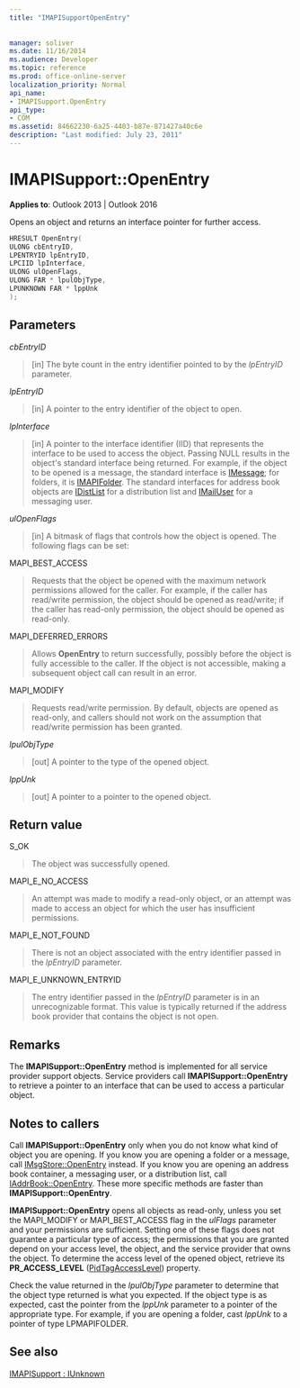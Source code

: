 ```yaml
---
title: "IMAPISupportOpenEntry"
 
 
manager: soliver
ms.date: 11/16/2014
ms.audience: Developer
ms.topic: reference
ms.prod: office-online-server
localization_priority: Normal
api_name:
- IMAPISupport.OpenEntry
api_type:
- COM
ms.assetid: 84662230-6a25-4403-b87e-871427a40c6e
description: "Last modified: July 23, 2011"
---
```


# IMAPISupport::OpenEntry

  
  
**Applies to**: Outlook 2013 | Outlook 2016 
  
Opens an object and returns an interface pointer for further access. 
  
```cpp
HRESULT OpenEntry(
ULONG cbEntryID,
LPENTRYID lpEntryID,
LPCIID lpInterface,
ULONG ulOpenFlags,
ULONG FAR * lpulObjType,
LPUNKNOWN FAR * lppUnk
);
```

## Parameters

 _cbEntryID_
  
> [in] The byte count in the entry identifier pointed to by the  _lpEntryID_ parameter. 
    
 _lpEntryID_
  
> [in] A pointer to the entry identifier of the object to open.
    
 _lpInterface_
  
> [in] A pointer to the interface identifier (IID) that represents the interface to be used to access the object. Passing NULL results in the object's standard interface being returned. For example, if the object to be opened is a message, the standard interface is [IMessage](imessageimapiprop.md); for folders, it is [IMAPIFolder](imapifolderimapicontainer.md). The standard interfaces for address book objects are [IDistList](idistlistimapicontainer.md) for a distribution list and [IMailUser](imailuserimapiprop.md) for a messaging user. 
    
 _ulOpenFlags_
  
> [in] A bitmask of flags that controls how the object is opened. The following flags can be set:
    
MAPI_BEST_ACCESS 
  
> Requests that the object be opened with the maximum network permissions allowed for the caller. For example, if the caller has read/write permission, the object should be opened as read/write; if the caller has read-only permission, the object should be opened as read-only. 
    
MAPI_DEFERRED_ERRORS 
  
> Allows **OpenEntry** to return successfully, possibly before the object is fully accessible to the caller. If the object is not accessible, making a subsequent object call can result in an error. 
    
MAPI_MODIFY 
  
> Requests read/write permission. By default, objects are opened as read-only, and callers should not work on the assumption that read/write permission has been granted. 
    
 _lpulObjType_
  
> [out] A pointer to the type of the opened object.
    
 _lppUnk_
  
> [out] A pointer to a pointer to the opened object.
    
## Return value

S_OK 
  
> The object was successfully opened.
    
MAPI_E_NO_ACCESS 
  
> An attempt was made to modify a read-only object, or an attempt was made to access an object for which the user has insufficient permissions.
    
MAPI_E_NOT_FOUND 
  
> There is not an object associated with the entry identifier passed in the  _lpEntryID_ parameter. 
    
MAPI_E_UNKNOWN_ENTRYID 
  
> The entry identifier passed in the  _lpEntryID_ parameter is in an unrecognizable format. This value is typically returned if the address book provider that contains the object is not open. 
    
## Remarks

The **IMAPISupport::OpenEntry** method is implemented for all service provider support objects. Service providers call **IMAPISupport::OpenEntry** to retrieve a pointer to an interface that can be used to access a particular object. 
  
## Notes to callers

Call **IMAPISupport::OpenEntry** only when you do not know what kind of object you are opening. If you know you are opening a folder or a message, call [IMsgStore::OpenEntry](imsgstore-openentry.md) instead. If you know you are opening an address book container, a messaging user, or a distribution list, call [IAddrBook::OpenEntry](iaddrbook-openentry.md). These more specific methods are faster than **IMAPISupport::OpenEntry**. 
  
 **IMAPISupport::OpenEntry** opens all objects as read-only, unless you set the MAPI_MODIFY or MAPI_BEST_ACCESS flag in the  _ulFlags_ parameter and your permissions are sufficient. Setting one of these flags does not guarantee a particular type of access; the permissions that you are granted depend on your access level, the object, and the service provider that owns the object. To determine the access level of the opened object, retrieve its **PR_ACCESS_LEVEL** ([PidTagAccessLevel](pidtagaccesslevel-canonical-property.md)) property.
  
Check the value returned in the  _lpulObjType_ parameter to determine that the object type returned is what you expected. If the object type is as expected, cast the pointer from the  _lppUnk_ parameter to a pointer of the appropriate type. For example, if you are opening a folder, cast  _lppUnk_ to a pointer of type LPMAPIFOLDER. 
  
## See also



[IMAPISupport : IUnknown](imapisupportiunknown.md)

